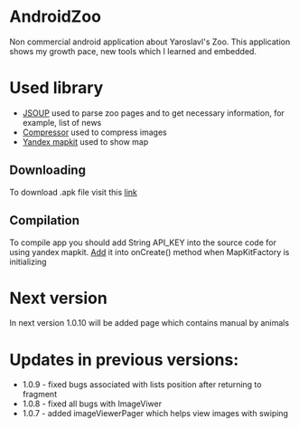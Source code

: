 # AndroidZoo
Non commercial android application about Yaroslavl's Zoo. This application shows my growth pace, new tools which I learned and embedded.

# Used library
* [JSOUP](https://jsoup.org/) used to parse zoo pages and to get necessary information, for example, list of news
* [Compressor](https://github.com/zetbaitsu/Compressor) used to compress images
* [Yandex mapkit](https://tech.yandex.ru/maps/mapkit/) used to show map

## Downloading
To download .apk file visit this [link](https://yadi.sk/d/HDeZ81O6U1lvTA)

## Compilation
To compile app you should add String API_KEY into the source code for using yandex mapkit. [Add](https://github.com/Alex-A4/AndroidZoo/blob/master/app/src/main/java/com/alexa4/pseudozoo/activities_package/MapContainer.java) it into onCreate() method when MapKitFactory is initializing

# Next version
In next version 1.0.10 will be added page which contains manual by animals

# Updates in previous versions:
* 1.0.9 - fixed bugs associated with lists position after returning to fragment
* 1.0.8 - fixed all bugs with ImageViwer
* 1.0.7 - added imageViewerPager which helps view images with swiping
